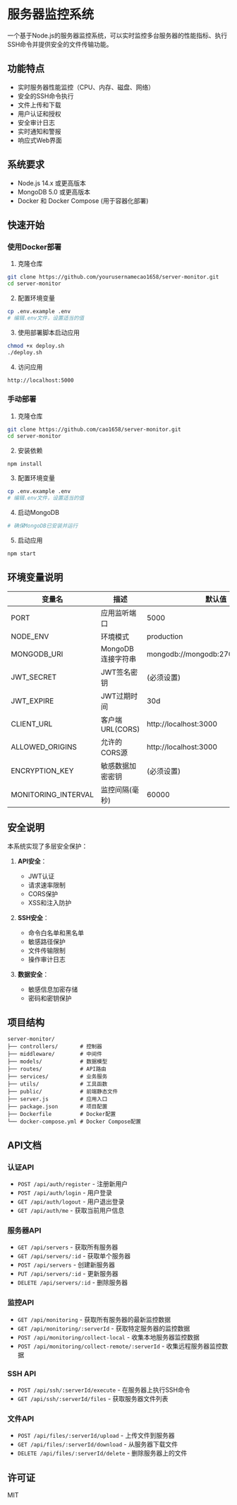 # 服务器监控系统

一个基于Node.js的服务器监控系统，可以实时监控多台服务器的性能指标、执行SSH命令并提供安全的文件传输功能。

## 功能特点

- 实时服务器性能监控（CPU、内存、磁盘、网络）
- 安全的SSH命令执行
- 文件上传和下载
- 用户认证和授权
- 安全审计日志
- 实时通知和警报
- 响应式Web界面

## 系统要求

- Node.js 14.x 或更高版本
- MongoDB 5.0 或更高版本
- Docker 和 Docker Compose (用于容器化部署)

## 快速开始

### 使用Docker部署

1. 克隆仓库
```bash
git clone https://github.com/yourusernamecao1658/server-monitor.git
cd server-monitor
```

2. 配置环境变量
```bash
cp .env.example .env
# 编辑.env文件，设置适当的值
```

3. 使用部署脚本启动应用
```bash
chmod +x deploy.sh
./deploy.sh
```

4. 访问应用
```
http://localhost:5000
```

### 手动部署

1. 克隆仓库
```bash
git clone https://github.com/cao1658/server-monitor.git
cd server-monitor
```

2. 安装依赖
```bash
npm install
```

3. 配置环境变量
```bash
cp .env.example .env
# 编辑.env文件，设置适当的值
```

4. 启动MongoDB
```bash
# 确保MongoDB已安装并运行
```

5. 启动应用
```bash
npm start
```

## 环境变量说明

| 变量名 | 描述 | 默认值 |
|--------|------|--------|
| PORT | 应用监听端口 | 5000 |
| NODE_ENV | 环境模式 | production |
| MONGODB_URI | MongoDB连接字符串 | mongodb://mongodb:27017/serverguard |
| JWT_SECRET | JWT签名密钥 | (必须设置) |
| JWT_EXPIRE | JWT过期时间 | 30d |
| CLIENT_URL | 客户端URL(CORS) | http://localhost:3000 |
| ALLOWED_ORIGINS | 允许的CORS源 | http://localhost:3000 |
| ENCRYPTION_KEY | 敏感数据加密密钥 | (必须设置) |
| MONITORING_INTERVAL | 监控间隔(毫秒) | 60000 |

## 安全说明

本系统实现了多层安全保护：

1. **API安全**：
   - JWT认证
   - 请求速率限制
   - CORS保护
   - XSS和注入防护

2. **SSH安全**：
   - 命令白名单和黑名单
   - 敏感路径保护
   - 文件传输限制
   - 操作审计日志

3. **数据安全**：
   - 敏感信息加密存储
   - 密码和密钥保护

## 项目结构

```
server-monitor/
├── controllers/       # 控制器
├── middleware/        # 中间件
├── models/            # 数据模型
├── routes/            # API路由
├── services/          # 业务服务
├── utils/             # 工具函数
├── public/            # 前端静态文件
├── server.js          # 应用入口
├── package.json       # 项目配置
├── Dockerfile         # Docker配置
└── docker-compose.yml # Docker Compose配置
```

## API文档

### 认证API

- `POST /api/auth/register` - 注册新用户
- `POST /api/auth/login` - 用户登录
- `GET /api/auth/logout` - 用户退出登录
- `GET /api/auth/me` - 获取当前用户信息

### 服务器API

- `GET /api/servers` - 获取所有服务器
- `GET /api/servers/:id` - 获取单个服务器
- `POST /api/servers` - 创建新服务器
- `PUT /api/servers/:id` - 更新服务器
- `DELETE /api/servers/:id` - 删除服务器

### 监控API

- `GET /api/monitoring` - 获取所有服务器的最新监控数据
- `GET /api/monitoring/:serverId` - 获取特定服务器的监控数据
- `POST /api/monitoring/collect-local` - 收集本地服务器监控数据
- `POST /api/monitoring/collect-remote/:serverId` - 收集远程服务器监控数据

### SSH API

- `POST /api/ssh/:serverId/execute` - 在服务器上执行SSH命令
- `GET /api/ssh/:serverId/files` - 获取服务器文件列表

### 文件API

- `POST /api/files/:serverId/upload` - 上传文件到服务器
- `GET /api/files/:serverId/download` - 从服务器下载文件
- `DELETE /api/files/:serverId/delete` - 删除服务器上的文件

## 许可证

MIT